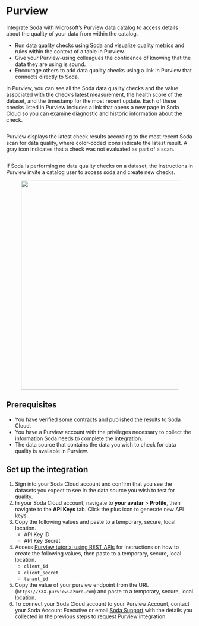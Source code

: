 # Purview

Integrate Soda with Microsoft’s Purview data catalog to access details about the quality of your data from within the catalog.

* Run data quality checks using Soda and visualize quality metrics and rules within the context of a table in Purview.
* Give your Purview-using colleagues the confidence of knowing that the data they are using is sound.
* Encourage others to add data quality checks using a link in Purview that connects directly to Soda.

In Purview, you can see all the Soda data quality checks and the value associated with the check’s latest measurement, the health score of the dataset, and the timestamp for the most recent update. Each of these checks listed in Purview includes a link that opens a new page in Soda Cloud so you can examine diagnostic and historic information about the check.

<figure><img src="../.gitbook/assets/image (5).avif" alt=""><figcaption></figcaption></figure>

Purview displays the latest check results according to the most recent Soda scan for data quality, where color-coded icons indicate the latest result. A gray icon indicates that a check was not evaluated as part of a scan.

<figure><img src="../.gitbook/assets/image-1 (3).avif" alt=""><figcaption></figcaption></figure>

If Soda is performing no data quality checks on a dataset, the instructions in Purview invite a catalog user to access soda and create new checks.

<figure><img src="../.gitbook/assets/image (6).avif" alt="" width="563"><figcaption></figcaption></figure>

## Prerequisites <a href="#prerequisites" id="prerequisites"></a>

* You have verified some contracts and published the results to Soda Cloud.
* You have a Purview account with the privileges necessary to collect the information Soda needs to complete the integration.
* The data source that contains the data you wish to check for data quality is available in Purview.

## Set up the integration <a href="#set-up-the-integration" id="set-up-the-integration"></a>

1. Sign into your Soda Cloud account and confirm that you see the datasets you expect to see in the data source you wish to test for quality.
2. In your Soda Cloud account, navigate to **your avatar** > **Profile**, then navigate to the **API Keys** tab. Click the plus icon to generate new API keys.
3. Copy the following values and paste to a temporary, secure, local location.
   * API Key ID
   * API Key Secret
4. Access [Purview tutorial using REST APIs](https://learn.microsoft.com/en-us/purview/tutorial-using-rest-apis) for instructions on how to create the following values, then paste to a temporary, secure, local location.
   * `client_id`
   * `client_secret`
   * `tenant_id`
5. Copy the value of your purview endpoint from the URL (`https://XXX.purview.azure.com`) and paste to a temporary, secure, local location.
6. To connect your Soda Cloud account to your Purview Account, contact your Soda Account Executive or email [Soda Support](mailto:support@soda.io) with the details you collected in the previous steps to request Purview integration.
